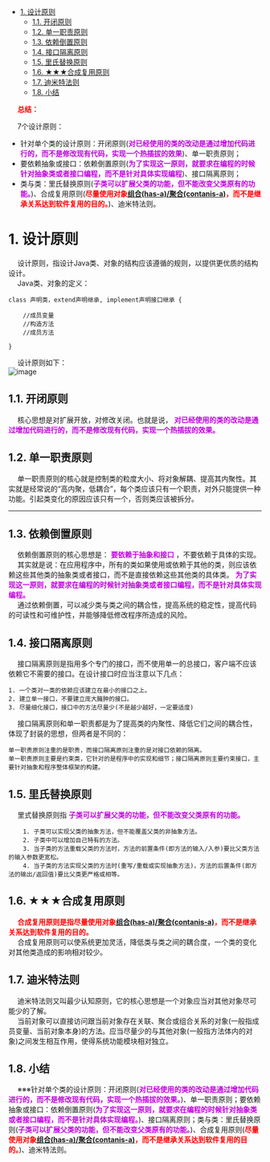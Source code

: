 

<!-- TOC -->

- [1. 设计原则](#1-设计原则)
    - [1.1. 开闭原则](#11-开闭原则)
    - [1.2. 单一职责原则](#12-单一职责原则)
    - [1.3. 依赖倒置原则](#13-依赖倒置原则)
    - [1.4. 接口隔离原则](#14-接口隔离原则)
    - [1.5. 里氏替换原则](#15-里氏替换原则)
    - [1.6. ★★★合成复用原则](#16-★★★合成复用原则)
    - [1.7. 迪米特法则](#17-迪米特法则)
    - [1.8. 小结](#18-小结)

<!-- /TOC -->

&emsp; **<font color = "red">总结：</font>**  

&emsp; 7个设计原则：  

* 针对单个类的设计原则：开闭原则(**<font color = "clime">对已经使用的类的改动是通过增加代码进行的，而不是修改现有代码，实现一个热插拔的效果</font>**)、单一职责原则；  
* 要依赖抽象或接口：依赖倒置原则(**<font color = "clime">为了实现这一原则，就要求在编程的时候针对抽象类或者接口编程，而不是针对具体实现编程</font>**)、接口隔离原则；  
* 类与类：里氏替换原则(**<font color = "clime">子类可以扩展父类的功能，但不能改变父类原有的功能。</font>**)、合成复用原则(**<font color = "red">尽量使用对象[组合(has-a)/聚合(contanis-a)](/docs/java/Design/compose.md)，而不是继承关系达到软件复用的目的。</font>**)、迪米特法则。  


# 1. 设计原则
<!-- 
https://mp.weixin.qq.com/s/jzPjOGhYLFVWUYIAD33lYA
https://mp.weixin.qq.com/s/38zETXT9jMxFg4quQkPgpg
https://mp.weixin.qq.com/s/HVB6-w_V-aJ_pnCLcGuKfQ
-->
&emsp; 设计原则，指设计Java类、对象的结构应该遵循的规则，以提供更优质的结构设计。  
&emsp; Java类、对象的定义：  

```
class 声明类，extend声明继承, implement声明接口继承 {  

	//成员变量
	//构造方法
	//成员方法

}
```
&emsp; 设计原则如下：  
![image](https://gitee.com/wt1814/pic-host/raw/master/images/java/design/design-3.png)  

## 1.1. 开闭原则  
&emsp; 核心思想是对扩展开放，对修改关闭。也就是说， **<font color = "clime">对已经使用的类的改动是通过增加代码进行的，而不是修改现有代码，实现一个热插拔的效果。</font>**  

## 1.2. 单一职责原则  
&emsp; 单一职责原则的核心就是控制类的粒度大小、将对象解耦、提高其内聚性。其实就是经常说的“高内聚，低耦合”，每个类应该只有一个职责，对外只能提供一种功能。引起类变化的原因应该只有一个，否则类应该被拆分。  

----

## 1.3. 依赖倒置原则  
&emsp; 依赖倒置原则的核心思想是： **<font color = "clime">要依赖于抽象和接口</font>** ，不要依赖于具体的实现。  
&emsp; 其实就是说：在应用程序中，所有的类如果使用或依赖于其他的类，则应该依赖这些其他类的抽象类或者接口，而不是直接依赖这些其他类的具体类。 **<font color = "clime">为了实现这一原则，就要求在编程的时候针对抽象类或者接口编程，而不是针对具体实现编程。</font>**  
&emsp; 通过依赖倒置，可以减少类与类之间的耦合性，提高系统的稳定性，提高代码的可读性和可维护性，并能够降低修改程序所造成的风险。  

## 1.4. 接口隔离原则  
&emsp; 接口隔离原则是指用多个专门的接口，而不使用单一的总接口，客户端不应该依赖它不需要的接口。在设计接口时应当注意以下几点：  
        
    1. 一个类对一类的依赖应该建立在最小的接口之上。  
    2. 建立单一接口，不要建立庞大臃肿的接口。  
    3. 尽量细化接口，接口中的方法尽量少(不是越少越好，一定要适度)  
        
&emsp; 接口隔离原则和单一职责都是为了提高类的内聚性、降低它们之间的耦合性，体现了封装的思想，但两者是不同的：  
    
    单一职责原则注重的是职责，而接口隔离原则注重的是对接口依赖的隔离。  
    单一职责原则主要是约束类，它针对的是程序中的实现和细节；接口隔离原则主要约束接口，主要针对抽象和程序整体框架的构建。  

## 1.5. 里氏替换原则  
&emsp; 里式替换原则指 **<font color = "clime">子类可以扩展父类的功能，但不能改变父类原有的功能。</font>**  

        1. 子类可以实现父类的抽象方法，但不能覆盖父类的非抽象方法。  
        2. 子类中可以增加自己特有的方法。  
        3. 当子类的方法重载父类的方法时，方法的前置条件(即方法的输入/入参)要比父类方法的输入参数更宽松。  
        4. 当子类的方法实现父类的方法时(重写/重载或实现抽象方法)，方法的后置条件(即方法的输出/返回值)要比父类更严格或相等。  

## 1.6. ★★★合成复用原则  
&emsp; **<font color = "red">合成复用原则是指尽量使用对象[组合(has-a)/聚合(contanis-a)](/docs/java/Design/compose.md)，而不是继承关系达到软件复用的目的。</font>**  
&emsp; 合成复用原则可以使系统更加灵活，降低类与类之间的耦合度，一个类的变化对其他类造成的影响相对较少。  

## 1.7. 迪米特法则  
&emsp; 迪米特法则又叫最少认知原则，它的核心思想是一个对象应当对其他对象尽可能少的了解。  
&emsp; 当前对象可以直接访问跟当前对象存在关联、聚合或组合关系的对象(一般指成员变量、当前对象本身)的方法。应当尽量少的与其他对象(一般指方法体内的对象)之间发生相互作用，使得系统功能模块相对独立。  

## 1.8. 小结  
&emsp; ※※※针对单个类的设计原则：开闭原则(**<font color = "clime">对已经使用的类的改动是通过增加代码进行的，而不是修改现有代码，实现一个热插拔的效果。</font>**)、单一职责原则；要依赖抽象或接口：依赖倒置原则(**<font color = "clime">为了实现这一原则，就要求在编程的时候针对抽象类或者接口编程，而不是针对具体实现编程。</font>**)、接口隔离原则；类与类：里氏替换原则(**<font color = "clime">子类可以扩展父类的功能，但不能改变父类原有的功能。</font>**)、合成复用原则(**<font color = "red">尽量使用对象[组合(has-a)/聚合(contanis-a)](/docs/java/Design/compose.md)，而不是继承关系达到软件复用的目的。</font>**)、迪米特法则。  
